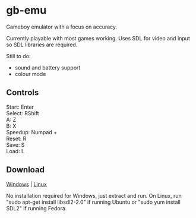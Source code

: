# gb-emu
Gameboy emulator with a focus on accuracy.

Currently playable with most games working. Uses SDL for video and input so SDL libraries are required.

Still to do:

* sound and battery support
* colour mode

## Controls

Start: Enter  
Select: RShift  
A: Z  
B: X  
Speedup: Numpad +  
Reset: R  
Save: S  
Load: L

## Download
[Windows](http://s000.tinyupload.com/download.php?file_id=01725140414524668502&t=0172514041452466850225167) | 
[Linux](http://s000.tinyupload.com/download.php?file_id=16280143653076023967&t=1628014365307602396722219)

No installation required for Windows, just extract and run. On Linux, run "sudo apt-get install libsdl2-2.0" if running Ubuntu or "sudo yum install SDL2" if running Fedora.
